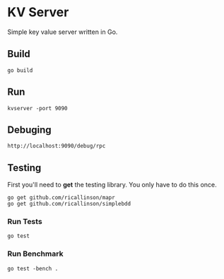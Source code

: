 # KV Server

Simple key value server written in Go.

## Build

	go build

## Run

	kvserver -port 9090

## Debuging

	http://localhost:9090/debug/rpc

## Testing

First you'll need to __get__ the testing library. You only have to do this once.

    go get github.com/ricallinson/mapr
	go get github.com/ricallinson/simplebdd

### Run Tests

	go test

### Run Benchmark

	go test -bench .
